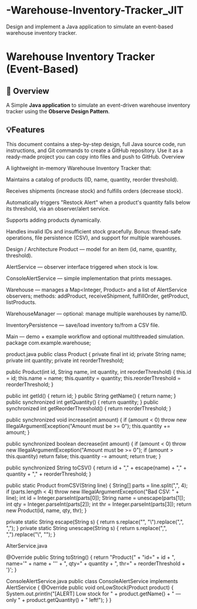 # -Warehouse-Inventory-Tracker_JIT
Design and implement a Java application to simulate an event-based warehouse inventory tracker.
# Warehouse Inventory Tracker (Event-Based)

## 📖 Overview
A Simple **Java application** to simulate an event-driven warehouse inventory tracker using the **Observe Design Pattern**.

## 💡Features
This document contains a step-by-step design, full Java source code, run instructions, and Git commands to create a GitHub repository. Use it as a ready-made project you can copy into files and push to GitHub. Overview

A lightweight in-memory Warehouse Inventory Tracker that:

Maintains a catalog of products (ID, name, quantity, reorder threshold).

Receives shipments (increase stock) and fulfills orders (decrease stock).

Automatically triggers "Restock Alert" when a product's quantity falls below its threshold, via an observer/alert service.

Supports adding products dynamically.

Handles invalid IDs and insufficient stock gracefully. Bonus: thread-safe operations, file persistence (CSV), and support for multiple warehouses.

Design / Architecture Product — model for an item (id, name, quantity, threshold).

AlertService — observer interface triggered when stock is low.

ConsoleAlertService — simple implementation that prints messages.

Warehouse — manages a Map<Integer, Product> and a list of AlertService observers; methods: addProduct, receiveShipment, fulfillOrder, getProduct, listProducts.

WarehouseManager — optional: manage multiple warehouses by name/ID.

InventoryPersistence — save/load inventory to/from a CSV file.

Main — demo + example workflow and optional multithreaded simulation. package com.example.warehouse;

product.java public class Product { private final int id; private String name; private int quantity; private int reorderThreshold;

public Product(int id, String name, int quantity, int reorderThreshold) { this.id = id; this.name = name; this.quantity = quantity; this.reorderThreshold = reorderThreshold; }

public int getId() { return id; } public String getName() { return name; } public synchronized int getQuantity() { return quantity; } public synchronized int getReorderThreshold() { return reorderThreshold; }

public synchronized void increase(int amount) { if (amount < 0) throw new IllegalArgumentException("Amount must be >= 0"); this.quantity += amount; }

public synchronized boolean decrease(int amount) { if (amount < 0) throw new IllegalArgumentException("Amount must be >= 0"); if (amount > this.quantity) return false; this.quantity -= amount; return true; }

public synchronized String toCSV() { return id + "," + escape(name) + "," + quantity + "," + reorderThreshold; }

public static Product fromCSV(String line) { String[] parts = line.split(",", 4); if (parts.length < 4) throw new IllegalArgumentException("Bad CSV: " + line); int id = Integer.parseInt(parts[0]); String name = unescape(parts[1]); int qty = Integer.parseInt(parts[2]); int thr = Integer.parseInt(parts[3]); return new Product(id, name, qty, thr); }

private static String escape(String s) { return s.replace("\", "\\").replace(",", "\,"); } private static String unescape(String s) { return s.replace("\,", ",").replace("\\", "\"); }

AlterService.java

@Override public String toString() { return "Product{" + "id=" + id + ", name='" + name + ''' + ", qty=" + quantity + ", thr=" + reorderThreshold + '}'; }

ConsoleAlertService.java public class ConsoleAlertService implements AlertService { @Override public void onLowStock(Product product) { System.out.println("[ALERT] Low stock for " + product.getName() + " — only " + product.getQuantity() + " left!"); } }
